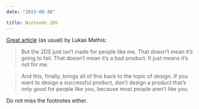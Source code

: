 ```yaml
---
date: "2013-08-30"

title: Nintendo 2DS
---
```


[Great article](http://ignorethecode.net/blog/2013/08/29/nintendo/) (as usual) by Lukas Mathis:

> But the 2DS just isn’t made for people like me. That doesn’t mean it’s going to fail. That doesn’t mean it’s a bad product. It just means it’s not for me.

> And this, finally, brings all of this back to the topic of design. If you want to design a successful product, don’t design a product that’s only good for people like you, because most people aren’t like you.

Do not miss the footnotes either.
